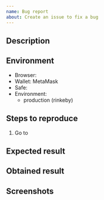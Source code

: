 ```yaml
---
name: Bug report
about: Create an issue to fix a bug
---
```


<!--
BEFORE SUBMITTING: Please search to make sure this issue has not been opened already
-->

## Description

## Environment
 - Browser:
 - Wallet: MetaMask
 - Safe:
 - Environment:
   - production (rinkeby)

## Steps to reproduce
 1. Go to

## Expected result

## Obtained result

## Screenshots

